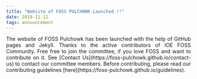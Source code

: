 ```yaml
---
title: "Website of FOSS PULCHOWK Launched !!"
date: 2018-11-12
tags: announcement
---
```

<div markdown="1" align="justify">
The website of FOSS Pulchowk has been launched with the help of GitHub pages and Jekyll. Thanks to the active contributors of IOE FOSS Community. Free free to join the committee, if you love FOSS and want to contribute on it. See [Contact Us](https://foss-pulchowk.github.io/contact-us) to contact our committee members. Before contributing, please read our contributing guidelines [here](https://foss-pulchowk.github.io/guidelines).
</div>
